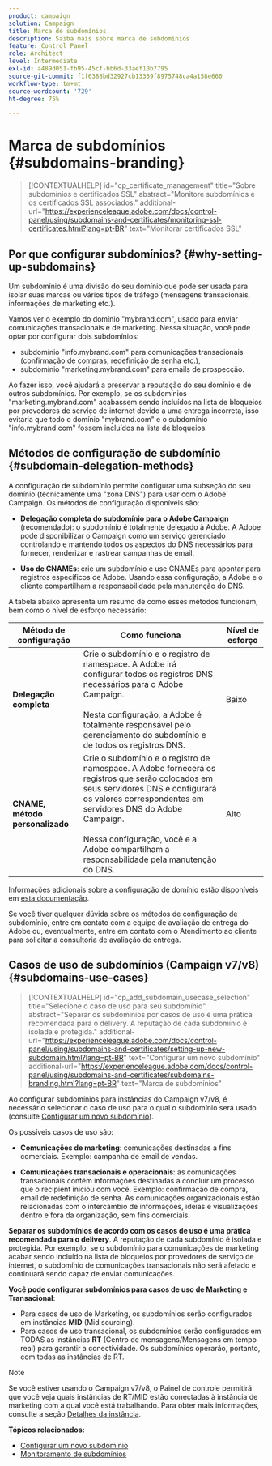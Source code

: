 ```yaml
---
product: campaign
solution: Campaign
title: Marca de subdomínios
description: Saiba mais sobre marca de subdomínios
feature: Control Panel
role: Architect
level: Intermediate
exl-id: a489d051-fb95-45cf-bb6d-33aef10b7795
source-git-commit: f1f6388bd32927cb13359f8975748ca4a158e660
workflow-type: tm+mt
source-wordcount: '729'
ht-degree: 75%

---
```


# Marca de subdomínios {#subdomains-branding}

>[!CONTEXTUALHELP]
>id="cp_certificate_management"
>title="Sobre subdomínios e certificados SSL"
>abstract="Monitore subdomínios e os certificados SSL associados."
>additional-url="https://experienceleague.adobe.com/docs/control-panel/using/subdomains-and-certificates/monitoring-ssl-certificates.html?lang=pt-BR" text="Monitorar certificados SSL"

## Por que configurar subdomínios? {#why-setting-up-subdomains}

Um subdomínio é uma divisão do seu domínio que pode ser usada para isolar suas marcas ou vários tipos de tráfego (mensagens transacionais, informações de marketing etc.).

Vamos ver o exemplo do domínio &quot;mybrand.com&quot;, usado para enviar comunicações transacionais e de marketing. Nessa situação, você pode optar por configurar dois subdomínios:

* subdomínio &quot;info.mybrand.com&quot; para comunicações transacionais (confirmação de compras, redefinição de senha etc.),
* subdomínio &quot;marketing.mybrand.com&quot; para emails de prospecção.

Ao fazer isso, você ajudará a preservar a reputação do seu domínio e de outros subdomínios. Por exemplo, se os subdomínios &quot;marketing.mybrand.com&quot; acabassem sendo incluídos na lista de bloqueios por provedores de serviço de internet devido a uma entrega incorreta, isso evitaria que todo o domínio &quot;mybrand.com&quot; e o subdomínio &quot;info.mybrand.com&quot; fossem incluídos na lista de bloqueios.

## Métodos de configuração de subdomínio {#subdomain-delegation-methods}

A configuração de subdomínio permite configurar uma subseção do seu domínio (tecnicamente uma &quot;zona DNS&quot;) para usar com o Adobe Campaign. Os métodos de configuração disponíveis são:

* **Delegação completa do subdomínio para o Adobe Campaign** (recomendado): o subdomínio é totalmente delegado à Adobe. A Adobe pode disponibilizar o Campaign como um serviço gerenciado controlando e mantendo todos os aspectos do DNS necessários para fornecer, renderizar e rastrear campanhas de email.

* **Uso de CNAMEs**: crie um subdomínio e use CNAMEs para apontar para registros específicos de Adobe. Usando essa configuração, a Adobe e o cliente compartilham a responsabilidade pela manutenção do DNS.

A tabela abaixo apresenta um resumo de como esses métodos funcionam, bem como o nível de esforço necessário:

| Método de configuração | Como funciona | Nível de esforço |
|---|---|---|
| **Delegação completa** | Crie o subdomínio e o registro de namespace. A Adobe irá configurar todos os registros DNS necessários para o Adobe Campaign.<br/><br/>Nesta configuração, a Adobe é totalmente responsável pelo gerenciamento do subdomínio e de todos os registros DNS. | Baixo |
| **CNAME, método personalizado** | Crie o subdomínio e o registro de namespace. A Adobe fornecerá os registros que serão colocados em seus servidores DNS e configurará os valores correspondentes em servidores DNS do Adobe Campaign.<br/><br/>Nessa configuração, você e a Adobe compartilham a responsabilidade pela manutenção do DNS. | Alto |

Informações adicionais sobre a configuração de domínio estão disponíveis em [esta documentação](https://experienceleague.adobe.com/docs/deliverability-learn/deliverability-best-practice-guide/additional-resources/product-specific-resources/campaign/ac-domain-name-setup.html).

Se você tiver qualquer dúvida sobre os métodos de configuração de subdomínio, entre em contato com a equipe de avaliação de entrega do Adobe ou, eventualmente, entre em contato com o Atendimento ao cliente para solicitar a consultoria de avaliação de entrega.

## Casos de uso de subdomínios (Campaign v7/v8){#subdomains-use-cases}

>[!CONTEXTUALHELP]
>id="cp_add_subdomain_usecase_selection"
>title="Selecione o caso de uso para seu subdomínio"
>abstract="Separar os subdomínios por casos de uso é uma prática recomendada para o delivery. A reputação de cada subdomínio é isolada e protegida."
>additional-url="https://experienceleague.adobe.com/docs/control-panel/using/subdomains-and-certificates/setting-up-new-subdomain.html?lang=pt-BR" text="Configurar um novo subdomínio"
>additional-url="https://experienceleague.adobe.com/docs/control-panel/using/subdomains-and-certificates/subdomains-branding.html?lang=pt-BR" text="Marca de subdomínios"

Ao configurar subdomínios para instâncias do Campaign v7/v8, é necessário selecionar o caso de uso para o qual o subdomínio será usado (consulte [Configurar um novo subdomínio](../../subdomains-certificates/using/setting-up-new-subdomain.md)).

Os possíveis casos de uso são:

* **Comunicações de marketing**: comunicações destinadas a fins comerciais. Exemplo: campanha de email de vendas.

* **Comunicações transacionais e operacionais**: as comunicações transacionais contêm informações destinadas a concluir um processo que o recipient iniciou com você. Exemplo: confirmação de compra, email de redefinição de senha. As comunicações organizacionais estão relacionadas com o intercâmbio de informações, ideias e visualizações dentro e fora da organização, sem fins comerciais.

**Separar os subdomínios de acordo com os casos de uso é uma prática recomendada para o delivery**. A reputação de cada subdomínio é isolada e protegida. Por exemplo, se o subdomínio para comunicações de marketing acabar sendo incluído na lista de bloqueios por provedores de serviço de internet, o subdomínio de comunicações transacionais não será afetado e continuará sendo capaz de enviar comunicações.

**Você pode configurar subdomínios para casos de uso de Marketing e Transacional**:

* Para casos de uso de Marketing, os subdomínios serão configurados em instâncias **MID** (Mid sourcing).
* Para casos de uso transacional, os subdomínios serão configurados em TODAS as instâncias **RT** (Centro de mensagens/Mensagens em tempo real) para garantir a conectividade. Os subdomínios operarão, portanto, com todas as instâncias de RT.

>[!NOTE]
>
>Se você estiver usando o Campaign v7/v8, o Painel de controle permitirá que você veja quais instâncias de RT/MID estão conectadas à instância de marketing com a qual você está trabalhando. Para obter mais informações, consulte a seção [Detalhes da instância](../../instances-settings/using/instance-details.md).

**Tópicos relacionados:**

* [Configurar um novo subdomínio](../../subdomains-certificates/using/setting-up-new-subdomain.md)
* [Monitoramento de subdomínios](../../subdomains-certificates/using/monitoring-subdomains.md)
